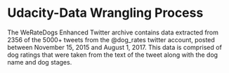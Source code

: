 # Udacity-Data Wrangling Process
The WeRateDogs Enhanced Twitter archive contains data extracted from 2356 of the 5000+ tweets from the @dog_rates twitter account, posted between November 15, 2015 and August 1, 2017. This data is comprised of dog ratings that were taken from the text of the tweet along with the dog name and dog stages.
